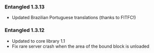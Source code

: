 ### Entangled 1.3.13
- Updated Brazilian Portuguese translations (thanks to FITFC!)

### Entangled 1.3.12
- Updated to core library 1.1
- Fix rare server crash when the area of the bound block is unloaded

